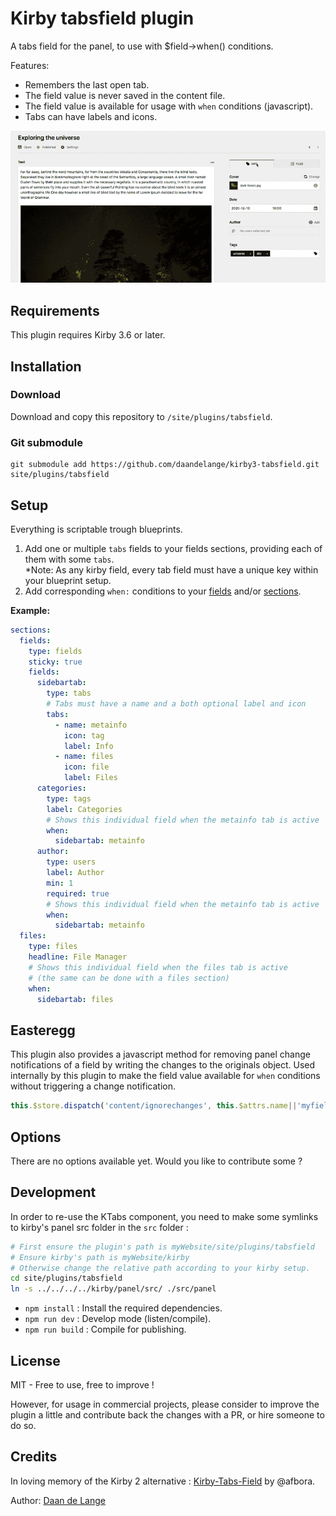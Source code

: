 # Kirby tabsfield plugin

A tabs field for the panel, to use with $field->when() conditions.

Features:
 - Remembers the last open tab.
 - The field value is never saved in the content file.
 - The field value is available for usage with `when` conditions (javascript).
 - Tabs can have labels and icons.

![Screenshot of Kirby 3 plugins TabsField](tabsfield.gif)

## Requirements
This plugin requires Kirby 3.6 or later.

## Installation

### Download

Download and copy this repository to `/site/plugins/tabsfield`.

### Git submodule

```
git submodule add https://github.com/daandelange/kirby3-tabsfield.git site/plugins/tabsfield
```

<!-- Not available !
### Composer
composer require daandelange/tabsfield
-->

## Setup
Everything is scriptable trough blueprints.

1. Add one or multiple `tabs` fields to your fields sections, providing each of them with some `tabs`.  
*Note: As any kirby field, every tab field must have a unique key within your blueprint setup.
2. Add corresponding `when:` conditions to your [fields](https://getkirby.com/docs/guide/blueprints/fields#conditional-fields) and/or [sections](https://getkirby.com/docs/reference/panel/sections/pages#conditional-sections).

**Example:**
````yml
sections:
  fields:
    type: fields
    sticky: true
    fields:
      sidebartab:
        type: tabs
        # Tabs must have a name and a both optional label and icon
        tabs: 
          - name: metainfo
            icon: tag
            label: Info
          - name: files
            icon: file
            label: Files
      categories:
        type: tags
        label: Categories
        # Shows this individual field when the metainfo tab is active
        when:
          sidebartab: metainfo
      author:
        type: users
        label: Author
        min: 1
        required: true
        # Shows this individual field when the metainfo tab is active
        when:
          sidebartab: metainfo
  files:
    type: files
    headline: File Manager
    # Shows this individual field when the files tab is active
    # (the same can be done with a files section)
    when:
      sidebartab: files
````

## Easteregg
This plugin also provides a javascript method for removing panel change notifications of a field by writing the changes to the originals object.
Used internally by this plugin to make the field value available for `when` conditions without triggering a change notification.

````js
this.$store.dispatch('content/ignorechanges', this.$attrs.name||'myfieldkey');
````

## Options
There are no options available yet. Would you like to contribute some ?

## Development
In order to re-use the KTabs component, you need to make some symlinks to kirby's panel src folder in the `src` folder :
````bash
# First ensure the plugin's path is myWebsite/site/plugins/tabsfield
# Ensure kirby's path is myWebsite/kirby
# Otherwise change the relative path according to your kirby setup.
cd site/plugins/tabsfield
ln -s ../../../../kirby/panel/src/ ./src/panel
````

- `npm install` : Install the required dependencies.
- `npm run dev` : Develop mode (listen/compile).
- `npm run build` : Compile for publishing.

## License

MIT - Free to use, free to improve !

However, for usage in commercial projects, please consider to improve the plugin a little and contribute back the changes with a PR, or hire someone to do so.

## Credits
In loving memory of the Kirby 2 alternative : [Kirby-Tabs-Field](https://github.com/afbora/Kirby-Tabs-Field) by @afbora.

Author: [Daan de Lange](https://daandelange.com/)
